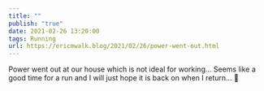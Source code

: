 ```yaml
---
title: ""
publish: "true"
date: 2021-02-26 13:20:00
tags: Running
url: https://ericmwalk.blog/2021/02/26/power-went-out.html
---
```


Power went out at our house which is not ideal for working... Seems like a good time for a run and I will just hope it is back on when I return... 🏃